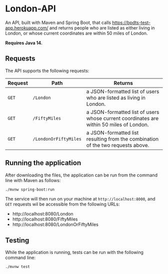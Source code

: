 # London-API

An API, built with Maven and Spring Boot, that calls https://bpdts-test-app.herokuapp.com/ and returns people who are listed as either living in London, or whose current coordinates are within 50 miles of London.

**Requires Java 14.**
  
## Requests

The API supports the following requests:

Request | Path | Returns
--------|------|--------
`GET`|`/London`| a JSON-formatted list of users who are listed as living in London.
`GET`|`/FiftyMiles` | a JSON-formatted list of users whose current coordinates are within 50 miles of London.
`GET`|`/LondonOrFiftyMiles` | a JSON-formatted list resulting from the combination of the two requests above.

## Running the application
After downloading the files, the application can be run from the command line with Maven as follows:

```bash
./mvnw spring-boot:run
```

The service will then run on your machine at `http://localhost:8000`, and `GET` requests wil be  accessible from the following URLs:

- http://localhost:8080/London
- http://localhost:8080/FiftyMiles
- http://localhost:8080/LondonOrFiftyMiles

## Testing

While the application is running, tests can be run with the following command line:

`./mvnw test`


